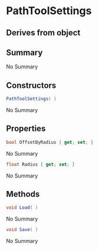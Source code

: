# PathToolSettings

## Derives from object

## Summary

No Summary
## Constructors

```c#
PathToolSettings( ) 
```
No Summary
## Properties

```c#
bool OffsetByRadius { get; set; } 
```
No Summary
```c#
float Radius { get; set; } 
```
No Summary
## Methods

```c#
void Load( ) 
```
No Summary
```c#
void Save( ) 
```
No Summary

